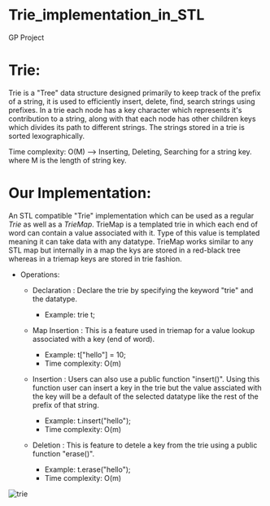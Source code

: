 # Trie_implementation_in_STL
GP Project

# Trie:
Trie is a "Tree" data structure designed primarily to keep track of the prefix of a string, it is used to efficiently insert, delete, find, search strings using prefixes.
In a trie each node has a key character which represents it's contribution to a string, along with that each node has other children keys which divides its path to different strings. The strings stored in a trie is sorted lexographically.

Time complexity: O(M) --> Inserting, Deleting, Searching for a string key.
where M is the length of string key.

# Our Implementation:
An STL compatible "Trie" implementation which can be used as a regular *Trie* as well as a *TrieMap*. TrieMap is a templated trie in which each end of word can contain a value associated with it. Type of this value is templated meaning it can take data with any datatype. TrieMap works similar to any STL map but internally in a map the kys are stored in a red-black tree whereas in a triemap keys are stored in trie fashion. 

- Operations:
  
  - Declaration   : Declare the trie by specifying the keyword "trie" and the datatype.
    - Example: trie<int> t;
  
  - Map Insertion : This is a feature used in triemap for a value lookup associated with a key (end of word).
    - Example: t["hello"] = 10;
    - Time complexity: O(m)
  
  - Insertion     : Users can also use a public function "insert(<key>)". Using this function user can insert a key in the trie but the value assciated with the key will be a                       default of the selected datatype like the rest of the prefix of that string.
    - Example: t.insert("hello"); 
    - Time complexity: O(m)
  
  - Deletion      : This is feature to detele a key from the trie using a public function "erase(<key>)". 
    - Example: t.erase("hello"); 
    - Time complexity: O(m)

![trie](https://user-images.githubusercontent.com/44120464/116353671-0e3ca100-a7ac-11eb-9275-45a5fda368e3.png)

